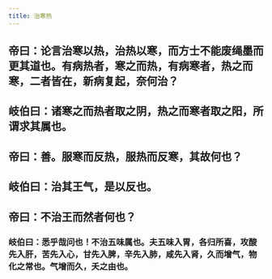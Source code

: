 ```yaml
---
title: 治寒热
---
```


## 帝曰：论言治寒以热，治热以寒，而方士不能废绳墨而更其道也。有病热者，寒之而热，有病寒者，热之而寒，二者皆在，新病复起，奈何治？
## 岐伯曰：诸寒之而热者取之阴，热之而寒者取之阳，所谓求其属也。
## 帝曰：善。服寒而反热，服热而反寒，其故何也？
## 岐伯曰：治其王气，是以反也。
## 帝曰：不治王而然者何也？
### 岐伯曰：悉乎哉问也！不治五味属也。夫五味入胃，各归所喜，攻酸先入肝，苦先入心，甘先入脾，辛先入肺，咸先入肾，久而增气，物化之常也。气增而久，夭之由也。